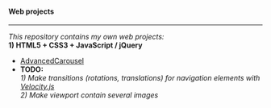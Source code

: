 #### Web projects
---  
*This repository contains my own web projects:*  
**1) HTML5 + CSS3 + JavaScript / jQuery**
* [AdvancedCarousel](https://github.com/DmitriiSer/WebProjects/tree/master/AdvancedCarousel)
 * **TODO:**  
*1) Make transitions (rotations, translations) for navigation elements with [Velocity.js](http://VelocityJS.org)*  
*2) Make viewport contain several images*
